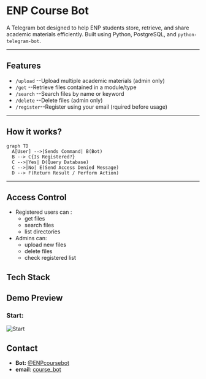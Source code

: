 # ENP Course Bot

A Telegram bot designed to help ENP students store, retrieve, and share academic materials efficiently.
Built using Python, PostgreSQL, and `python-telegram-bot`.

---

## Features

- `/upload` --Upload multiple academic materials (admin only)
- `/get` --Retrieve files contained in a module/type
- `/search` --Search files by name or keyword
- `/delete` --Delete files (admin only)
- `/register`--Register using your email (rquired before usage)

---

## How it works?

```mermaid
graph TD
  A[User] -->|Sends Command| B(Bot)
  B --> C{Is Registered?}
  C -->|Yes| D(Query Database)
  C -->|No| E(Send Access Denied Message)
  D --> F(Return Result / Perform Action)
```

---
## Access Control

- Registered users can :
  - get files
  - search files
  - list directories
- Admins can:
  - upload new files
  - delete files
  - check registered list

## Tech Stack

## Demo Preview

### Start:
![Start](/start.gif)

## Contact
- **Bot:**
[@ENPcoursebot](https://t.me/ENPcoursebot)
- **email**:
[course_bot](enpcourse.bot@gmail.com)



